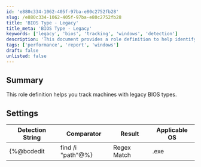 ```yaml
---
id: 'e880c334-1062-405f-97ba-e80c2752fb28'
slug: /e880c334-1062-405f-97ba-e80c2752fb28
title: 'BIOS Type - Legacy'
title_meta: 'BIOS Type - Legacy'
keywords: ['legacy', 'bios', 'tracking', 'windows', 'detection']
description: 'This document provides a role definition to help identify and track machines that utilize legacy BIOS types, ensuring better management and updates for systems running Windows.'
tags: ['performance', 'report', 'windows']
draft: false
unlisted: false
---
```


## Summary

This role definition helps you track machines with legacy BIOS types.

## Settings

| Detection String                     | Comparator     | Result | Applicable OS |
|--------------------------------------|----------------|--------|----------------|
| \{%@bcdedit | find /i "path"@%}     | Regex Match    | .exe   | Windows        |

